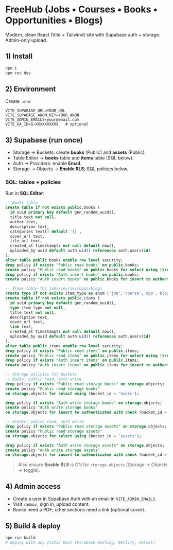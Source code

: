 
# FreeHub (Jobs • Courses • Books • Opportunities • Blogs)

Modern, clean React (Vite + Tailwind) site with Supabase auth + storage. Admin-only upload.

## 1) Install
```bash
npm i
npm run dev
```

## 2) Environment
Create `.env`:
```
VITE_SUPABASE_URL=YOUR_URL
VITE_SUPABASE_ANON_KEY=YOUR_ANON
VITE_ADMIN_EMAILS=your@email.com
VITE_GA_ID=G-XXXXXXXXXX   # optional
```

## 3) Supabase (run once)
- Storage → Buckets: create **books** (Public) and **assets** (Public).
- Table Editor → **books** table and **items** table (SQL below).
- Auth → Providers: enable **Email**.
- Storage → Objects → **Enable RLS**; SQL policies below.

### SQL: tables + policies
Run in **SQL Editor**:
```sql
-- Books table
create table if not exists public.books (
  id uuid primary key default gen_random_uuid(),
  title text not null,
  author text,
  description text,
  categories text[] default '{}',
  cover_url text,
  file_url text,
  created_at timestamptz not null default now(),
  uploaded_by uuid default auth.uid() references auth.users(id)
);
alter table public.books enable row level security;
drop policy if exists "Public read books" on public.books;
create policy "Public read books" on public.books for select using (true);
drop policy if exists "Auth insert books" on public.books;
create policy "Auth insert books" on public.books for insert to authenticated with check (true);

-- Items table for jobs/courses/opps/blogs
create type if not exists item_type as enum ('job','course','opp','blog');
create table if not exists public.items (
  id uuid primary key default gen_random_uuid(),
  type item_type not null,
  title text not null,
  description text,
  cover_url text,
  link text,
  created_at timestamptz not null default now(),
  uploaded_by uuid default auth.uid() references auth.users(id)
);
alter table public.items enable row level security;
drop policy if exists "Public read items" on public.items;
create policy "Public read items" on public.items for select using (true);
drop policy if exists "Auth insert items" on public.items;
create policy "Auth insert items" on public.items for insert to authenticated with check (true);

-- Storage policies for buckets
-- Books: public read, auth write
drop policy if exists "Public read storage books" on storage.objects;
create policy "Public read storage books"
on storage.objects for select using (bucket_id = 'books');

drop policy if exists "Auth write storage books" on storage.objects;
create policy "Auth write storage books"
on storage.objects for insert to authenticated with check (bucket_id = 'books');

-- Assets: public read, auth write
drop policy if exists "Public read storage assets" on storage.objects;
create policy "Public read storage assets"
on storage.objects for select using (bucket_id = 'assets');

drop policy if exists "Auth write storage assets" on storage.objects;
create policy "Auth write storage assets"
on storage.objects for insert to authenticated with check (bucket_id = 'assets');
```
> Also ensure **Enable RLS** is ON for `storage.objects` (Storage → Objects → toggle).

## 4) Admin access
- Create a user in Supabase Auth with an email in `VITE_ADMIN_EMAILS`.
- Visit `/admin`, sign in, upload content.
- Books need a PDF; other sections need a link (optional cover).

## 5) Build & deploy
```bash
npm run build
# deploy with any static host (Firebase Hosting, Netlify, Vercel)
```
